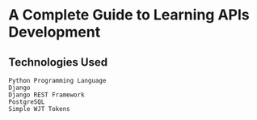 # A Complete Guide to Learning APIs Development

## Technologies Used
```
Python Programming Language 
Django 
Django REST Framework 
PostgreSQL
Simple WJT Tokens
```

